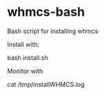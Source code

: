 # whmcs-bash
Bash script for installing whmcs

Install with:

bash install.sh

Monitor with

cat /tmp/installWHMCS.log
